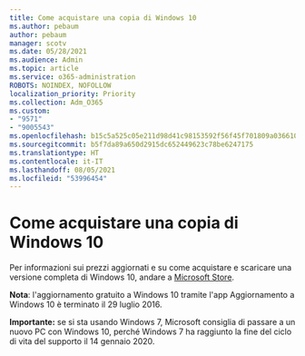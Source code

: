 ```yaml
---
title: Come acquistare una copia di Windows 10
ms.author: pebaum
author: pebaum
manager: scotv
ms.date: 05/28/2021
ms.audience: Admin
ms.topic: article
ms.service: o365-administration
ROBOTS: NOINDEX, NOFOLLOW
localization_priority: Priority
ms.collection: Adm_O365
ms.custom:
- "9571"
- "9005543"
ms.openlocfilehash: b15c5a525c05e211d98d41c98153592f56f45f701809a036610d56e60cff9daa
ms.sourcegitcommit: b5f7da89a650d2915dc652449623c78be6247175
ms.translationtype: HT
ms.contentlocale: it-IT
ms.lasthandoff: 08/05/2021
ms.locfileid: "53996454"
---
```

# <a name="how-to-buy-a-copy-of-windows-10"></a>Come acquistare una copia di Windows 10

Per informazioni sui prezzi aggiornati e su come acquistare e scaricare una versione completa di Windows 10, andare a [Microsoft Store](https://www.microsoft.com/store/b/windows).

**Nota**: l'aggiornamento gratuito a Windows 10 tramite l'app Aggiornamento a Windows 10 è terminato il 29 luglio 2016.

**Importante:** se si sta usando Windows 7, Microsoft consiglia di passare a un nuovo PC con Windows 10, perché Windows 7 ha raggiunto la fine del ciclo di vita del supporto il 14 gennaio 2020.

